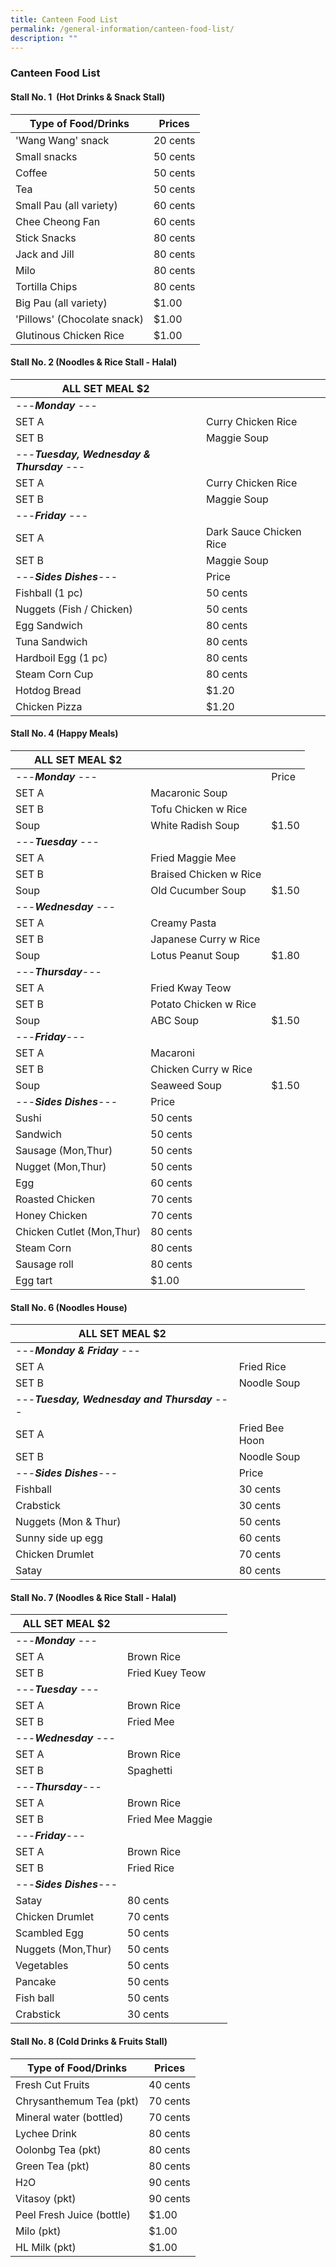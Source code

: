 ```yaml
---
title: Canteen Food List
permalink: /general-information/canteen-food-list/
description: ""
---
```

### Canteen Food List

#### Stall No. 1&nbsp;&nbsp;(Hot Drinks &amp; Snack Stall)

| Type of Food/Drinks | Prices |
|---|---|
| 'Wang Wang' snack |  20 cents  |
| Small snacks | 50 cents |
| Coffee | 50 cents |
| Tea | 50 cents |
| Small Pau (all variety) | 60 cents|
| Chee Cheong Fan     | 60 cents |
| Stick Snacks| 80 cents |
| Jack and Jill | 80 cents |
| Milo | 80 cents |
| Tortilla Chips | 80 cents |
| Big Pau (all variety) | $1.00 |
| 'Pillows' (Chocolate snack) | $1.00 |
| Glutinous Chicken Rice | $1.00 |

#### Stall No. 2 (Noodles &amp; Rice Stall - Halal)

| ALL SET MEAL $2 |  |  |
| - | - |- |
| ---***Monday*** ---   |  |  |
| SET A |Curry Chicken Rice |  |
| SET B |Maggie Soup |  |
| ---***Tuesday, Wednesday & Thursday*** ---    |  |  |
| SET A |Curry Chicken Rice |  |
| SET B |Maggie Soup |  |
| ---***Friday*** ---   |  |  |
| SET A |Dark Sauce Chicken Rice |  |
| SET B |Maggie Soup |  |
| ---***Sides Dishes***---    | Price |  |
| Fishball (1 pc)| 50 cents |
| Nuggets (Fish / Chicken) | 50 cents |
| Egg Sandwich |80 cents |
| Tuna Sandwich|80 cents |
| Hardboil Egg (1 pc)| 80 cents |
| Steam Corn Cup |80 cents |
| Hotdog Bread |$1.20   |
| Chicken Pizza |$1.20|

#### Stall No. 4 (Happy Meals)

| ALL SET MEAL $2 |  |  |
| - | - |- |
| ---***Monday*** ---   |  | Price |
| SET A | Macaronic Soup |  |
| SET B |Tofu Chicken w Rice |  |
| Soup |White Radish Soup | $1.50 |
| ---***Tuesday*** ---    |  |  |
| SET A |Fried Maggie Mee |  |
| SET B |Braised Chicken w Rice |  |
| Soup |Old Cucumber Soup | $1.50 |
|---***Wednesday*** ---   |  |  |
| SET A | Creamy Pasta |  |
| SET B |Japanese Curry w Rice |  |
| Soup |Lotus Peanut Soup | $1.80 |
| ---***Thursday***---     |  |  |
| SET A |Fried Kway Teow |  |
| SET B |Potato Chicken w Rice |  |
| Soup |ABC Soup | $1.50 |
| ---***Friday***---     |  |  |
| SET A |Macaroni |  |
| SET B |Chicken Curry w Rice |  |
| Soup |Seaweed Soup | $1.50 |
| ---***Sides Dishes***---    | Price |  |
| Sushi| 50 cents |
| Sandwich | 50 cents |
| Sausage (Mon,Thur) |50 cents |
| Nugget (Mon,Thur)|50 cents |
| Egg| 60 cents |
|Roasted Chicken |70 cents |
| Honey Chicken |70 cents   |
| Chicken Cutlet (Mon,Thur) | 80 cents|
| Steam Corn | 80 cents |
|Sausage roll| 80 cents |
| Egg tart | $1.00 |

#### Stall No. 6 (Noodles House)

| ALL SET MEAL $2 |  |  |
| - | - |- |
| ---***Monday & Friday*** ---   |  |  |
| SET A |Fried Rice |  |
| SET B |Noodle Soup |  |
| ---***Tuesday, Wednesday and Thursday*** ---    |  |  |
| SET A |Fried Bee Hoon |  |
| SET B |Noodle Soup |  |
| ---***Sides Dishes***---    | Price |  |
| Fishball| 30 cents |
| Crabstick | 30 cents |
| Nuggets (Mon & Thur) |50 cents |
| Sunny side up egg|60 cents |
| Chicken Drumlet| 70 cents |
| Satay |80 cents |

#### Stall No. 7 (Noodles &amp; Rice Stall - Halal)
| ALL SET MEAL $2 |  |  |
| - | - |- |
| ---***Monday*** ---   |  |  |
| SET A | Brown Rice |  |
| SET B |Fried Kuey Teow |  |
| ---***Tuesday*** ---    |  |  |
| SET A |Brown Rice |  |
| SET B |Fried Mee |  |
|---***Wednesday*** ---   |  |  |
| SET A |Brown Rice |  |
| SET B |Spaghetti |  |
| ---***Thursday***---     |  |  |
| SET A |Brown Rice |  |
| SET B |Fried Mee Maggie |  |
| ---***Friday***---     |  |  |
| SET A |Brown Rice |  |
| SET B |Fried Rice|  |
| ---***Sides Dishes***---    |  |  |
| Satay| 80 cents |
| Chicken Drumlet | 70 cents |
| Scambled Egg |50 cents |
| Nuggets (Mon,Thur)| 50 cents  |
|Vegetables | 50 cents |
|Pancake  | 50 cents |
|Fish ball| 50 cents |
|Crabstick| 30 cents |

#### Stall No. 8 (Cold Drinks &amp; Fruits Stall)

| Type of Food/Drinks | Prices |
|---|---|
| Fresh Cut Fruits | 40 cents |
| Chrysanthemum Tea (pkt) | 70 cents |
| Mineral water (bottled) | 70 cents |
| Lychee Drink | 80 cents |
| Oolonbg Tea (pkt)| 80 cents |
| Green Tea (pkt) | 80 cents |
| H`2`O| 90 cents |
| Vitasoy (pkt) | 90 cents |
|Peel Fresh Juice (bottle) | $1.00 |
|Milo (pkt) | $1.00 |
|HL Milk (pkt) | $1.00 |